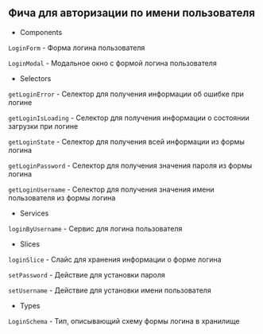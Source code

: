## Фича для авторизации по имени пользователя

- Components

`LoginForm` - Форма логина пользователя

`LoginModal` - Модальное окно с формой логина пользователя

- Selectors

`getLoginError` - Селектор для получения информации об ошибке при логине

`getLoginIsLoading` - Селектор для получения информации о состоянии загрузки при логине

`getLoginState` - Селектор для получения всей информации из формы логина

`getLoginPassword` - Селектор для получения значения пароля из формы логина

`getLoginUsername` - Селектор для получения значения имени пользователя из формы логина

- Services

`loginByUsername` - Сервис для логина пользователя

- Slices

`loginSlice` - Слайс для хранения информации о форме логина

`setPassword` - Действие для установки пароля

`setUsername` - Действие для установки имени пользователя

- Types

`LoginSchema` - Тип, описывающий схему формы логина в хранилище
